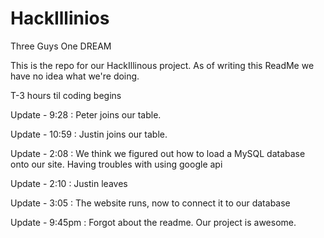 HackIllinios
============

Three Guys One DREAM

This is the repo for our HackIllinous project. As of writing this ReadMe we have no idea what we're doing.

T-3 hours til coding begins

Update - 9:28 : Peter joins our table.

Update - 10:59 : Justin joins our table.

Update - 2:08 : We think we figured out how to load a MySQL database onto our site. Having troubles with using google api

Update - 2:10 : Justin leaves

Update - 3:05 : The website runs, now to connect it to our database

Update - 9:45pm : Forgot about the readme. Our project is awesome.
